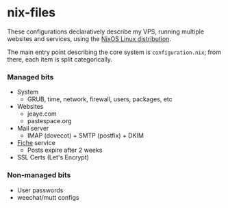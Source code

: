 nix-files
===

These configurations declaratively describe my VPS, running multiple websites
and services, using the [NixOS Linux distribution](http://nixos.org).

The main entry point describing the core system is `configuration.nix`; from
there, each item is split categorically.

### Managed bits
* System
  * GRUB, time, network, firewall, users, packages, etc
* Websites
  * jeaye.com
  * pastespace.org
* Mail server
  * IMAP (dovecot) + SMTP (postfix) + DKIM
* [Fiche](https://github.com/solusipse/fiche) service
  * Posts expire after 2 weeks
* SSL Certs (Let's Encrypt)

### Non-managed bits
* User passwords
* weechat/mutt configs
